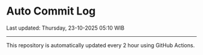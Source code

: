 # Auto Commit Log

Last updated: Thursday, 23-10-2025 05:10 WIB

---

This repository is automatically updated every 2 hour using GitHub Actions.
